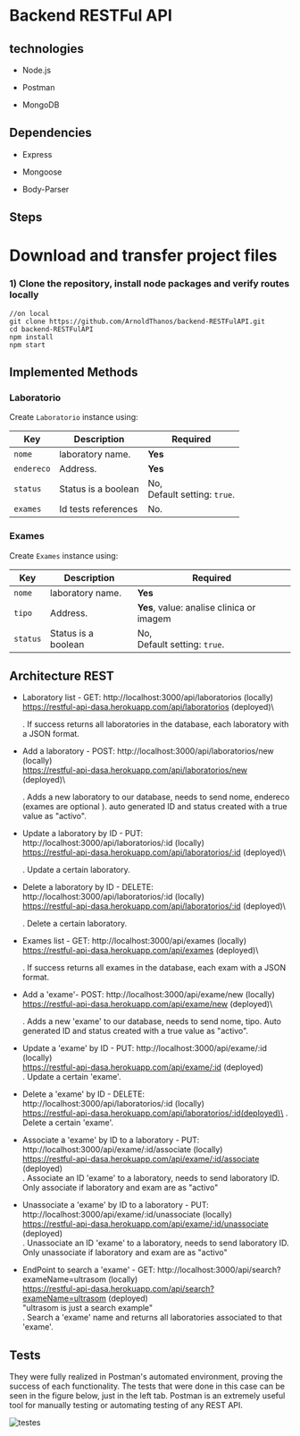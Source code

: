 # Backend RESTFul API

## technologies

- Node.js 

- Postman 

- MongoDB 

## Dependencies

- Express 

- Mongoose 

- Body-Parser 

## Steps
 
# Download and transfer project files

### 1) Clone the repository, install node packages  and verify routes locally

``` 
//on local
git clone https://github.com/ArnoldThanos/backend-RESTFulAPI.git
cd backend-RESTFulAPI
npm install
npm start
```

## Implemented Methods

### Laboratorio

Create `Laboratorio` instance using:

 Key| Description| Required
 ---|---|---
 `nome`       | laboratory name.             | **Yes**
 `endereco`      | Address.                            | **Yes**
 `status`  | Status is a boolean                         | No, <br> Default setting: `true`.
 `exames` | Id tests references | No.

### Exames

Create `Exames` instance using:

 Key| Description| Required
 ---|---|---
 `nome`       | laboratory name.             | **Yes**
 `tipo`      | Address.                            | **Yes**, value:  analise clinica or imagem
 `status`  | Status is a boolean                         | No, <br> Default setting: `true`.


## Architecture REST

- Laboratory list - GET: http://localhost:3000/api/laboratorios (locally) \
                         https://restful-api-dasa.herokuapp.com/api/laboratorios (deployed)\

   .  If success returns all laboratories in the database, each laboratory with a JSON format.
   
- Add a laboratory - POST: http://localhost:3000/api/laboratorios/new (locally)\
                           https://restful-api-dasa.herokuapp.com/api/laboratorios/new (deployed)\
  
  . Adds a new laboratory to our database, needs to send nome, endereco (exames are optional ). auto generated ID and status created with a true value as "activo".
  
- Update a laboratory by ID - PUT: http://localhost:3000/api/laboratorios/:id (locally)\
                                   https://restful-api-dasa.herokuapp.com/api/laboratorios/:id (deployed)\

  . Update a certain laboratory.
  
- Delete a laboratory by ID - DELETE: http://localhost:3000/api/laboratorios/:id (locally)\
                                      https://restful-api-dasa.herokuapp.com/api/laboratorios/:id (deployed)\

   . Delete a certain laboratory.
   
- Exames list - GET: http://localhost:3000/api/exames (locally)\
                     https://restful-api-dasa.herokuapp.com/api/exames (deployed)\
                     
   .  If success returns all exames in the database, each exam with a JSON format.
   
- Add a 'exame'- POST: http://localhost:3000/api/exame/new (locally)\
                       https://restful-api-dasa.herokuapp.com/api/exame/new (deployed)\
  
  . Adds a new 'exame' to our database, needs to send nome, tipo. Auto generated ID and status created with a true value as "activo".
  
- Update a 'exame' by ID - PUT: http://localhost:3000/api/exame/:id (locally)\
                                https://restful-api-dasa.herokuapp.com/api/exame/:id (deployed)\
  . Update a certain 'exame'.
  
- Delete a 'exame' by ID - DELETE: http://localhost:3000/api/laboratorios/:id (locally)\
                                   https://restful-api-dasa.herokuapp.com/api/laboratorios/:id(deployed)\
   . Delete a certain 'exame'.
   
- Associate a 'exame' by ID to a laboratory - PUT: http://localhost:3000/api/exame/:id/associate (locally)\
                                                   https://restful-api-dasa.herokuapp.com/api/exame/:id/associate (deployed)\
  . Associate an ID 'exame' to a laboratory, needs to send laboratory ID. Only associate if laboratory and exam are as "activo"
  
- Unassociate a 'exame' by ID to a laboratory - PUT: http://localhost:3000/api/exame/:id/unassociate (locally)\
                                                     https://restful-api-dasa.herokuapp.com/api/exame/:id/unassociate (deployed)\
  . Unassociate an ID 'exame' to a laboratory, needs to send laboratory ID. Only unassociate if laboratory and exam are as "activo"

- EndPoint to search a 'exame' - GET: http://localhost:3000/api/search?exameName=ultrasom (locally)\
                                      https://restful-api-dasa.herokuapp.com/api/search?exameName=ultrasom (deployed)\
                                      "ultrasom is just a search example" \
  . Search a 'exame' name and returns all laboratories associated to that 'exame'.
  
## Tests

They were fully realized in Postman's automated environment, proving the success of each functionality. The tests that were done in this case can be seen in the figure below, just in the left tab. Postman is an extremely useful tool for manually testing or automating testing of any REST API.


![testes](https://res.cloudinary.com/dnyvrnqdx/image/upload/v1567022026/samples/Screenshot_from_2019-08-28_16-51-57_zeo1jr.png)




